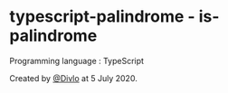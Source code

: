 # typescript-palindrome - is-palindrome

Programming language : TypeScript

Created by [@Divlo](https://github.com/Divlo) at 5 July 2020.
